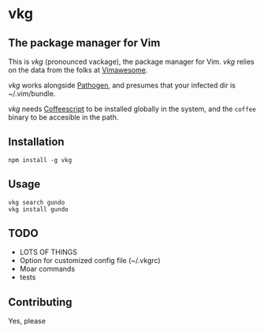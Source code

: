 vkg
===

The package manager for Vim
---------------------------

This is *vkg* (pronounced vackage), the package manager for Vim.  *vkg* relies
on the data from the folks at [Vimawesome](http://vimawesome.com).

*vkg* works alongside [Pathogen](https://github.com/tpope/vim-pathogen), and presumes
that your infected dir is ~/.vim/bundle.

*vkg* needs [Coffeescript](http://coffeescript.org) to be installed globally in the system, and the
```coffee``` binary to be accesible in the path.

Installation
------------
```
npm install -g vkg
```

Usage
-----
```
vkg search gundo
vkg install gundo
```

TODO
----
* LOTS OF THINGS
* Option for customized config file (~/.vkgrc)
* Moar commands
* tests

Contributing
------------
Yes, please
